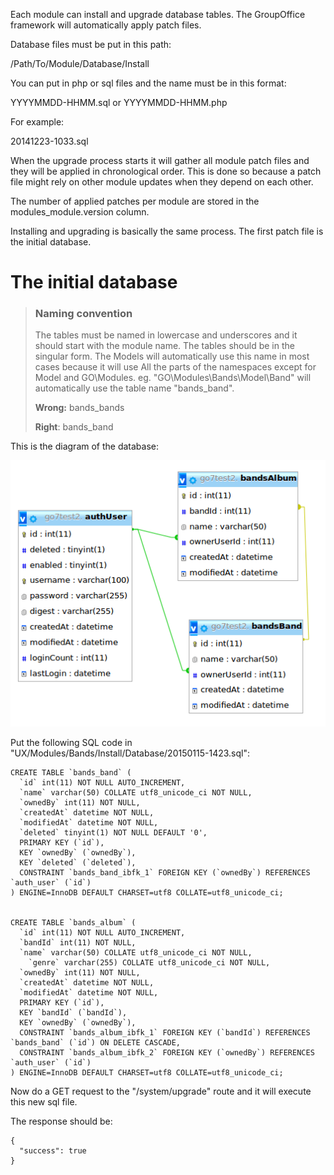 Each module can install and upgrade database tables. The GroupOffice framework 
will automatically apply patch files.

Database files must be put in this path:

/Path/To/Module/Database/Install

You can put in php or sql files and the name must be in this format:

YYYYMMDD-HHMM.sql or YYYYMMDD-HHMM.php

For example:

20141223-1033.sql

When the upgrade process starts it will gather all module patch files and they 
will be applied in chronological order. This is done so because a patch file might
rely on other module updates when they depend on each other.

The number of applied patches per module are stored in the modules_module.version
column.

Installing and upgrading is basically the same process. The first patch file is
the initial database.


# The initial database


> ### Naming convention
> The tables must be named in lowercase and underscores and it should start with 
> the module name. The tables should be in the singular form.
> The Models will automatically use this name in most cases because it will use
> All the parts of the namespaces except for Model and GO\Modules.
> eg. "GO\Modules\Bands\Model\Band" will automatically use the table name "bands_band".
>
> **Wrong:** bands_bands
>
> **Right**: bands_band

This is the diagram of the database:

![Database diagram](/img/bands-db.png "Database diagram")

Put the following SQL code in "UX/Modules/Bands/Install/Database/20150115-1423.sql":

````````````````````````````````````````````````````````````````````````````````
CREATE TABLE `bands_band` (
  `id` int(11) NOT NULL AUTO_INCREMENT,
  `name` varchar(50) COLLATE utf8_unicode_ci NOT NULL,
  `ownedBy` int(11) NOT NULL,
  `createdAt` datetime NOT NULL,
  `modifiedAt` datetime NOT NULL,
  `deleted` tinyint(1) NOT NULL DEFAULT '0',
  PRIMARY KEY (`id`),
  KEY `ownedBy` (`ownedBy`),
  KEY `deleted` (`deleted`),
  CONSTRAINT `bands_band_ibfk_1` FOREIGN KEY (`ownedBy`) REFERENCES `auth_user` (`id`)
) ENGINE=InnoDB DEFAULT CHARSET=utf8 COLLATE=utf8_unicode_ci;


CREATE TABLE `bands_album` (
  `id` int(11) NOT NULL AUTO_INCREMENT,
  `bandId` int(11) NOT NULL,
  `name` varchar(50) COLLATE utf8_unicode_ci NOT NULL,
	`genre` varchar(255) COLLATE utf8_unicode_ci NOT NULL,
  `ownedBy` int(11) NOT NULL,
  `createdAt` datetime NOT NULL,
  `modifiedAt` datetime NOT NULL,
  PRIMARY KEY (`id`),
  KEY `bandId` (`bandId`),
  KEY `ownedBy` (`ownedBy`),
  CONSTRAINT `bands_album_ibfk_1` FOREIGN KEY (`bandId`) REFERENCES `bands_band` (`id`) ON DELETE CASCADE,
  CONSTRAINT `bands_album_ibfk_2` FOREIGN KEY (`ownedBy`) REFERENCES `auth_user` (`id`)
) ENGINE=InnoDB DEFAULT CHARSET=utf8 COLLATE=utf8_unicode_ci;
````````````````````````````````````````````````````````````````````````````````


Now do a GET request to the "/system/upgrade" route and it will execute this new sql
file.

The response should be:

``````````````````
{
  "success": true
}
``````````````````
